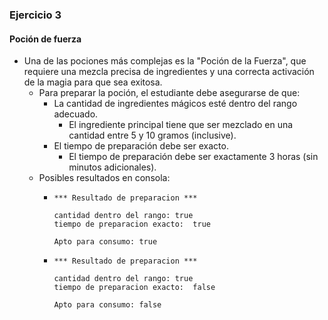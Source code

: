 ### Ejercicio 3
#### Poción de fuerza


- Una de las pociones más complejas es la "Poción de la Fuerza", que requiere una mezcla precisa de ingredientes y una correcta activación de la magia para que sea exitosa.
    - Para preparar la poción, el estudiante debe asegurarse de que:
        - La cantidad de ingredientes mágicos esté dentro del rango adecuado.
            - El ingrediente principal tiene que ser mezclado en una cantidad entre 5 y 10 gramos (inclusive).
        - El tiempo de preparación debe ser exacto.
            - El tiempo de preparación debe ser exactamente 3 horas (sin minutos adicionales).
    - Posibles resultados en consola:
        -   ```
            *** Resultado de preparacion ***

            cantidad dentro del rango: true
            tiempo de preparacion exacto:  true

            Apto para consumo: true
            ```
        -   ```
            *** Resultado de preparacion ***

            cantidad dentro del rango: true
            tiempo de preparacion exacto:  false

            Apto para consumo: false
            ```
    